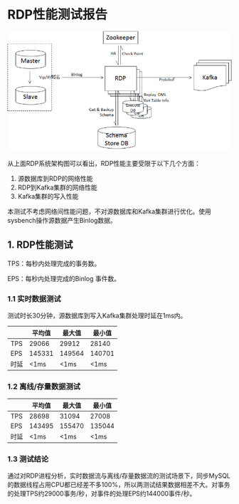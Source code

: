 # RDP性能测试报告

![](../1.0/pictures/system_struct.png)

从上面RDP系统架构图可以看出，RDP性能主要受限于以下几个方面：

1. 源数据库到RDP的网络性能
2. RDP到Kafka集群的网络性能
3. Kafka集群的写入性能

本测试不考虑网络间性能问题，不对源数据库和Kafka集群进行优化。使用sysbench操作源数据产生Binlog数据。

## 1. RDP性能测试

TPS：每秒内处理完成的事务数。

EPS：每秒内处理完成的Binlog 事件数。

### 1.1 实时数据测试

测试时长30分钟，源数据库到写入Kafka集群处理时延在1ms内。

|      | 平均值 | 最大值 | 最小值 |
| ---- | ------ | ------ | ------ |
| TPS  | 29066  | 29912  | 28140  |
| EPS  | 145331 | 149564 | 140701 |
| 时延 | <1ms   | <1ms   | <1ms   |

### 1.2 离线/存量数据测试

|      | 平均值 | 最大值 | 最小值 |
| ---- | ------ | ------ | ------ |
| TPS  | 28698  | 31094  | 27008  |
| EPS  | 143495 | 155470 | 135044 |
| 时延 | <1ms   | <1ms   | <1ms   |

### 1.3 测试结论

通过对RDP进程分析，实时数据流与离线/存量数据流的测试场景下，同步MySQL的数据线程占用CPU都已经差不多100%，所以两测试结果数据相差不大。对事务的处理TPS约29000事务/秒，对事件的处理EPS约144000事件/秒。